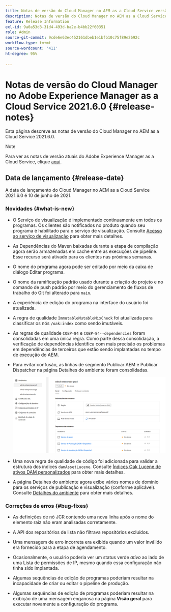 ```yaml
---
title: Notas de versão do Cloud Manager no AEM as a Cloud Service versão 2021.6.0
description: Notas de versão do Cloud Manager no AEM as a Cloud Service versão 2021.5.0
feature: Release Information
exl-id: 9a0a53d3-31d4-493d-ba2e-b4bb22f60351
role: Admin
source-git-commit: 9cde6e63ec452161dbeb1e1bfb10c75f89e2692c
workflow-type: tm+mt
source-wordcount: '411'
ht-degree: 95%

---
```


# Notas de versão do Cloud Manager no Adobe Experience Manager as a Cloud Service 2021.6.0 {#release-notes}

Esta página descreve as notas de versão do Cloud Manager no AEM as a Cloud Service 2021.6.0.

>[!NOTE]
>Para ver as notas de versão atuais do Adobe Experience Manager as a Cloud Service, clique [aqui](https://experienceleague.adobe.com/docs/experience-manager-cloud-service/release-notes/release-notes/release-notes-current.html?lang=pt-BR).

## Data de lançamento {#release-date}

A data de lançamento do Cloud Manager no AEM as a Cloud Service 2021.6.0 é 10 de junho de 2021.

### Novidades {#what-is-new}

* O Serviço de visualização é implementado continuamente em todos os programas. Os clientes são notificados no produto quando seu programa é habilitado para o serviço de visualização. Consulte [Acesso ao serviço de visualização](/help/implementing/cloud-manager/manage-environments.md#access-preview-service) para obter mais detalhes.

* As Dependências do Maven baixadas durante a etapa de compilação agora serão armazenadas em cache entre as execuções de pipeline. Esse recurso será ativado para os clientes nas próximas semanas.

* O nome do programa agora pode ser editado por meio da caixa de diálogo Editar programa.

* O nome da ramificação padrão usado durante a criação do projeto e no comando de push padrão por meio do gerenciamento de fluxos de trabalho do Git foi alterado para `main`.

* A experiência de edição do programa na interface do usuário foi atualizada.

* A regra de qualidade `ImmutableMutableMixCheck` foi atualizada para classificar os nós `/oak:index` como sendo imutáveis.

* As regras de qualidade `CQBP-84` e `CQBP-84--dependencies` foram consolidadas em uma única regra. Como parte dessa consolidação, a verificação de dependências identifica com mais precisão os problemas em dependências de terceiros que estão sendo implantadas no tempo de execução do AEM.

* Para evitar confusão, as linhas de segmento Publicar AEM e Publicar Dispatcher na página Detalhes do ambiente foram consolidadas.

  ![Dispatcher de publicação](/help/implementing/cloud-manager/release-notes/assets/aem-dispatcher.png)

* Uma nova regra de qualidade de código foi adicionada para validar a estrutura dos índices `damAssetLucene`. Consulte [Índices Oak Lucene de ativos DAM personalizados](/help/implementing/cloud-manager/custom-code-quality-rules.md#oakpal-damAssetLucene-sanity-check) para obter mais detalhes.

* A página Detalhes do ambiente agora exibe vários nomes de domínio para os serviços de publicação e visualização (conforme aplicável). Consulte [Detalhes do ambiente](https://experienceleague.adobe.com/docs/experience-manager-cloud-service/implementing/using-cloud-manager/manage-environments.html#viewing-environment) para obter mais detalhes.

### Correções de erros {#bug-fixes}

* As definições de nó JCR contendo uma nova linha após o nome do elemento raiz não eram analisadas corretamente.

* A API dos repositórios de lista não filtrava repositórios excluídos.

* Uma mensagem de erro incorreta era exibida quando um valor inválido era fornecido para a etapa de agendamento.

* Ocasionalmente, o usuário poderia ver um status verde *ativo* ao lado de uma Lista de permissões de IP, mesmo quando essa configuração não tinha sido implantada.

* Algumas sequências de edição de programas poderiam resultar na incapacidade de criar ou editar o pipeline de produção.

* Algumas sequências de edição de programas poderiam resultar na exibição de uma mensagem enganosa na página **Visão geral** para executar novamente a configuração do programa.
